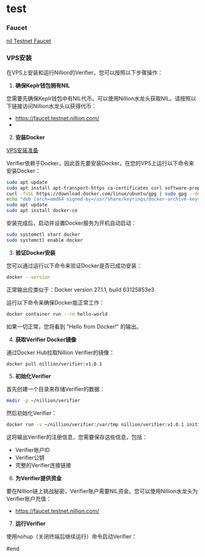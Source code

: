 # test



### Faucet

[nil Testnet Faucet](https://faucet.testnet.nillion.com)

### VPS安装

在VPS上安装和运行Nillion的Verifier，您可以按照以下步骤操作：

1. **确保Keplr钱包拥有NIL**

您需要先确保Keplr钱包中有NIL代币。可以使用Nillion水龙头获取NIL。请按照以下链接访问Nillion水龙头以获得代币：

- https://faucet.testnet.nillion.com/
- 

2. **安装Docker**

[VPS安装准备](https://www.notion.so/VPS-11f3d17476d1806bb7dfcc8259f67778?pvs=21) 

Verifier依赖于Docker，因此首先要安装Docker。在您的VPS上运行以下命令来安装Docker：

```bash
sudo apt update
sudo apt install apt-transport-https ca-certificates curl software-properties-common
curl -fsSL https://download.docker.com/linux/ubuntu/gpg | sudo gpg --dearmor -o /usr/share/keyrings/docker-archive-keyring.gpg
echo "deb [arch=amd64 signed-by=/usr/share/keyrings/docker-archive-keyring.gpg] https://download.docker.com/linux/ubuntu $(lsb_release -cs) stable" | sudo tee /etc/apt/sources.list.d/docker.list > /dev/null
sudo apt update
sudo apt install docker-ce
```

安装完成后，启动并设置Docker服务为开机自动启动：

```bash
sudo systemctl start docker
sudo systemctl enable docker
```

3. **验证Docker安装**

您可以通过运行以下命令来验证Docker是否已成功安装：

```bash
docker --version
```

正常输出应类似于：Docker version 27.1.1, build 63125853e3

运行以下命令来确保Docker能正常工作：

```bash
docker container run --rm hello-world
```

如果一切正常，您将看到 "Hello from Docker!" 的输出。

4. **获取Verifier Docker镜像**

通过Docker Hub拉取Nillion Verifier的镜像：

```bash
docker pull nillion/verifier:v1.0.1
```

5. **初始化Verifier**

首先创建一个目录来存储Verifier的数据：

```bash
mkdir -p ~/nillion/verifier
```

然后初始化Verifier：

```bash
docker run -v ~/nillion/verifier:/var/tmp nillion/verifier:v1.0.1 initialise #不是跑程序，这是生成钱包
```

这将输出Verifier的注册信息，您需要保存这些信息，包括：

- Verifier账户ID
- Verifier公钥
- 完整的Verifier连接链接

6. **为Verifier提供资金**

要在Nillion链上挑战秘密，Verifier账户需要NIL资金。您可以使用Nillion水龙头为Verifier账户充值：

- https://faucet.testnet.nillion.com/

7. **运行Verifier**

使用nohup（关闭终端后继续运行）命令启动Verifier：



#end






